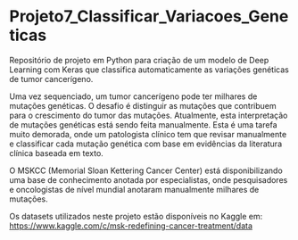 # Projeto7_Classificar_Variacoes_Geneticas
Repositório de projeto em Python para criação de um modelo de Deep Learning com Keras que classifica automaticamente as variações genéticas de tumor cancerígeno.

Uma vez sequenciado, um tumor cancerígeno pode ter milhares de 
mutações genéticas. O desafio é distinguir as mutações que contribuem para o 
crescimento do tumor das mutações.
Atualmente, esta interpretação de mutações genéticas está sendo feita 
manualmente. Esta é uma tarefa muito demorada, onde um patologista clínico tem 
que revisar manualmente e classificar cada mutação genética com base em 
evidências da literatura clínica baseada em texto.

O MSKCC (Memorial Sloan Kettering Cancer Center) está 
disponibilizando uma base de conhecimento anotada por especialistas, onde 
pesquisadores e oncologistas de nível mundial anotaram manualmente milhares 
de mutações.

Os datasets utilizados neste projeto estão disponíveis no Kaggle em: 
https://www.kaggle.com/c/msk-redefining-cancer-treatment/data
